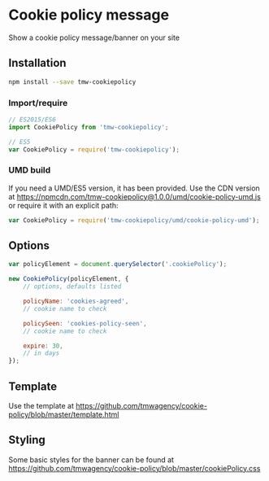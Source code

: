 # Cookie policy message

Show a cookie policy message/banner on your site

## Installation

```sh
npm install --save tmw-cookiepolicy
```

### Import/require
```js
// ES2015/ES6
import CookiePolicy from 'tmw-cookiepolicy';

// ES5
var CookiePolicy = require('tmw-cookiepolicy');
```

### UMD build
If you need a UMD/ES5 version, it has been provided. Use the CDN version at https://npmcdn.com/tmw-cookiepolicy@1.0.0/umd/cookie-policy-umd.js or require it with an explicit path:

```js
var CookiePolicy = require('tmw-cookiepolicy/umd/cookie-policy-umd');
```

## Options

```js
var policyElement = document.querySelector('.cookiePolicy');

new CookiePolicy(policyElement, {
	// options, defaults listed

	policyName: 'cookies-agreed',
	// cookie name to check

	policySeen: 'cookies-policy-seen',
	// cookie name to check

	expire: 30,
	// in days
});
```

## Template
Use the template at https://github.com/tmwagency/cookie-policy/blob/master/template.html

## Styling
Some basic styles for the banner can be found at https://github.com/tmwagency/cookie-policy/blob/master/cookiePolicy.css